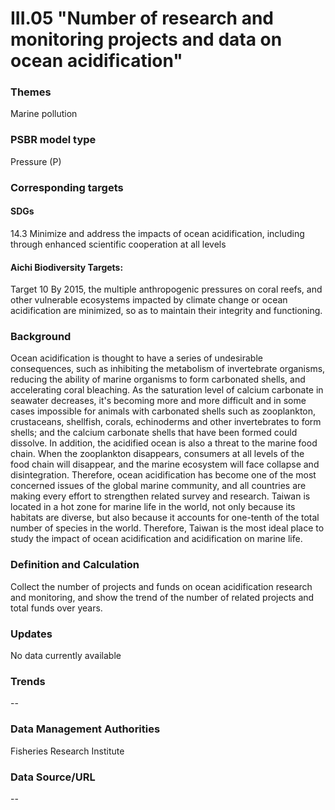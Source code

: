 # III.05 "Number of research and monitoring projects and data on ocean acidification"

<script type="text/javascript" src="http://cdn.mathjax.org/mathjax/latest/MathJax.js?config=TeX-AMS-MML_HTMLorMML"></script>

### Themes
Marine pollution
### PSBR model type
Pressure (P)
### Corresponding targets
#### SDGs
14.3 Minimize and address the impacts of ocean acidification, including through enhanced scientific cooperation at all levels
#### Aichi Biodiversity Targets:
Target 10 By 2015, the multiple anthropogenic pressures on coral reefs, and other vulnerable ecosystems impacted by climate change or ocean acidification are minimized, so as to maintain their integrity and functioning.
### Background
Ocean acidification is thought to have a series of undesirable consequences, such as inhibiting the metabolism of invertebrate organisms, reducing the ability of marine organisms to form carbonated shells, and accelerating coral bleaching. As the saturation level of calcium carbonate in seawater decreases, it's becoming more and more difficult and in some cases impossible for animals with carbonated shells such as zooplankton, crustaceans, shellfish, corals, echinoderms and other invertebrates to form shells; and the calcium carbonate shells that have been formed could dissolve. In addition, the acidified ocean is also a threat to the marine food chain. When the zooplankton disappears, consumers at all levels of the food chain will disappear, and the marine ecosystem will face collapse and disintegration. Therefore, ocean acidification has become one of the most concerned issues of the global marine community, and all countries are making every effort to strengthen related survey and research. Taiwan is located in a hot zone for marine life in the world, not only because its habitats are diverse, but also because it accounts for one-tenth of the total number of species in the world. Therefore, Taiwan is the most ideal place to study the impact of ocean acidification and acidification on marine life.
### Definition and Calculation
Collect the number of projects and funds on ocean acidification research and monitoring, and show the trend of the number of related projects and total funds over years.
### Updates
No data currently available
### Trends
--
### Data Management Authorities
Fisheries Research Institute
### Data Source/URL
--